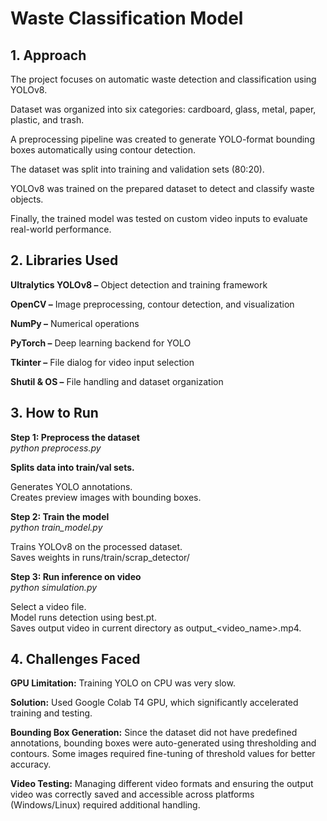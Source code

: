 # Waste Classification Model 
## 1. Approach

The project focuses on automatic waste detection and classification using YOLOv8.

Dataset was organized into six categories: cardboard, glass, metal, paper, plastic, and trash.

A preprocessing pipeline was created to generate YOLO-format bounding boxes automatically using contour detection.

The dataset was split into training and validation sets (80:20).

YOLOv8 was trained on the prepared dataset to detect and classify waste objects.

Finally, the trained model was tested on custom video inputs to evaluate real-world performance.

## 2. Libraries Used

**Ultralytics YOLOv8 –** Object detection and training framework

**OpenCV –** Image preprocessing, contour detection, and visualization

**NumPy –** Numerical operations

**PyTorch –** Deep learning backend for YOLO

**Tkinter –** File dialog for video input selection

**Shutil & OS –** File handling and dataset organization

## 3. How to Run

**Step 1: Preprocess the dataset**<br>
*python preprocess.py*


**Splits data into train/val sets.**<br>

Generates YOLO annotations.<br>
Creates preview images with bounding boxes.

**Step 2: Train the model**<br>
*python train_model.py*


Trains YOLOv8 on the processed dataset.<br>
Saves weights in runs/train/scrap_detector/

**Step 3: Run inference on video**<br>
*python simulation.py*


Select a video file.<br>
Model runs detection using best.pt.<br>
Saves output video in current directory as output_<video_name>.mp4.

## 4. Challenges Faced

**GPU Limitation:** Training YOLO on CPU was very slow.

**Solution:** Used Google Colab T4 GPU, which significantly accelerated training and testing.

**Bounding Box Generation:** Since the dataset did not have predefined annotations, bounding boxes were auto-generated using thresholding and contours. Some images required fine-tuning of threshold values for better accuracy.

**Video Testing:** Managing different video formats and ensuring the output video was correctly saved and accessible across platforms (Windows/Linux) required additional handling.
